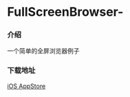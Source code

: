 # FullScreenBrowser-

### 介绍
一个简单的全屏浏览器例子

### 下载地址
[iOS AppStore](https://itunes.apple.com/cn/app/quan-ping-liu-lan-qi-yong/id948944368?l=en&mt=8)
